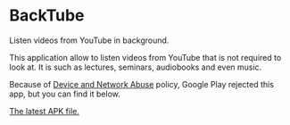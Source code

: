 # BackTube
Listen videos from YouTube in background.

This application allow to listen videos from YouTube that is not required to look at. It is such as lectures, seminars, audiobooks and even music.

Because of [Device and Network Abuse](https://play.google.com/about/privacy-security/device-network-abuse/) policy, Google Play rejected this app, but you can find it below.

[The latest APK file.](apk/1.0510-16.apk)
